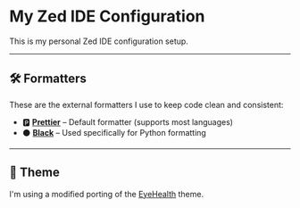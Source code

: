 # My Zed IDE Configuration

This is my personal Zed IDE configuration setup.

---

## 🛠️ Formatters

These are the external formatters I use to keep code clean and consistent:

- 🅿️ **[Prettier](https://prettier.io/)** – Default formatter (supports most languages)
- ⚫️ **[Black](https://black.readthedocs.io/en/stable/)** – Used specifically for Python formatting

---

## 🎨 Theme

I'm using a modified porting of the [EyeHealth](https://github.com/jonathanhild/eyehealth) theme.
